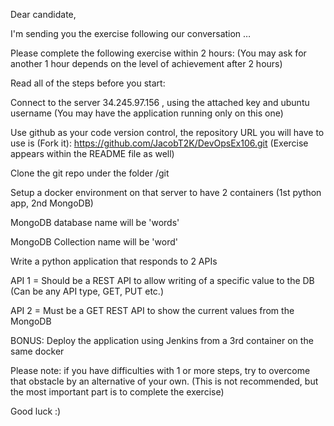 Dear candidate, 

I'm sending you the exercise following our conversation … 

Please complete the following exercise within 2 hours: (You may ask for another 1 hour depends on the level of achievement after 2 hours) 

 

Read all of the steps before you start: 

Connect to the server 34.245.97.156 , using the attached key and ubuntu username (You may have the application running only on this one) 

Use github as your code version control, the repository URL you will have to use is (Fork it): https://github.com/JacobT2K/DevOpsEx106.git (Exercise appears within the README file as well) 

Clone the git repo under the folder /git 

Setup a docker environment on that server to have 2 containers (1st python app, 2nd MongoDB) 

MongoDB database name will be 'words' 

MongoDB Collection name will be 'word' 

Write a python application that responds to 2 APIs 

API 1 = Should be a REST API to allow writing of a specific value to the DB (Can be any API type, GET, PUT etc.) 

API 2 = Must be a GET REST API to show the current values from the MongoDB 

BONUS: Deploy the application using Jenkins from a 3rd container on the same docker 

 

Please note: if you have difficulties with 1 or more steps, try to overcome that obstacle by an alternative of your own. (This is not recommended, but the most important part is to complete the exercise) 

Good luck :) 
